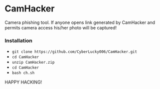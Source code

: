 # CamHacker
Camera phishing tool. If anyone opens link generated by CamHacker and permits camera access his/her photo will be captured!

### Installation

   - `git clone https://github.com/CyberLucky006/CamHacker.git`
   - `cd CamHacker`
   - `unzip CamHacker.zip`
   - `cd CamHacker`
   - `bash ch.sh`
     

HAPPY HACKING!
